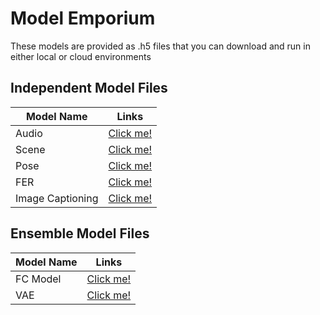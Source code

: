 # Model Emporium 

These models are provided as .h5 files that you can download and run in either local or cloud environments

## Independent Model Files

| Model Name | Links |
| ------------- | ------------- |
| Audio  | [Click me!](https://drive.google.com/file/d/1-XNP1bof0-dD1L7_yGNRzyyg8fB-xcc-/view?usp=sharing)  |
| Scene  | [Click me!](https://drive.google.com/file/d/1prIMjQ2rNH9MIXDq2978SPtF8N1QlSK6/view?usp=sharing)  |
| Pose  | [Click me!](https://drive.google.com/file/d/18eQGimjT2ir3a--bSIp5_pRuwfdDR2r7/view?usp=sharing)  |
| FER  | [Click me!](https://drive.google.com/file/d/1-NKPlfORBG4ACI1TW5l148gEEQYled1r/view?usp=sharing)  |
| Image Captioning | [Click me!](https://drive.google.com/file/d/1Cz5xwxDqP8X9iUe1XbTKA4QSys36EL_R/view?usp=sharing) |

## Ensemble Model Files
| Model Name | Links |
| ------------- | ------------- |
| FC Model  | [Click me!](https://drive.google.com/file/d/1KUVIf8v-SZjW583Oq20beoO_4hJvBkCQ/view?usp=sharing)  |
| VAE  | [Click me!](https://drive.google.com/file/d/1--R4lPa7SnYh62E0uz6H792ed2cd9ikB/view?usp=sharing)  |
